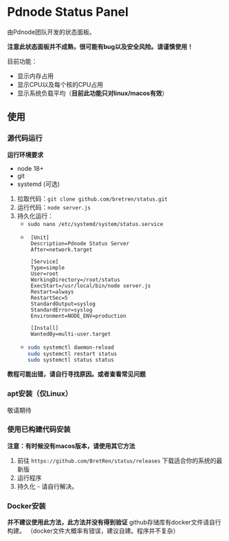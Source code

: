 # Pdnode Status Panel
由Pdnode团队开发的状态面板。

**注意此状态面板并不成熟，很可能有bug以及安全风险。请谨慎使用！**

目前功能：
- 显示内存占用
- 显示CPU以及每个核的CPU占用
- 显示系统负载平均（**目前此功能只对linux/macos有效**）

## 使用

### 源代码运行
**运行环境要求**
- node 18+
- git
- systemd (可选)

1. 拉取代码：`git clone github.com/bretren/status.git`
2. 运行代码：`node server.js`
3. 持久化运行：
   - `sudo nano /etc/systemd/system/status.service`
   - ```
      [Unit]
      Description=Pdnode Status Server
      After=network.target
      
      [Service]
      Type=simple
      User=root
      WorkingDirectory=/root/status
      ExecStart=/usr/local/bin/node server.js
      Restart=always
      RestartSec=5
      StandardOutput=syslog
      StandardError=syslog
      Environment=NODE_ENV=production
      
      [Install]
      WantedBy=multi-user.target
      ```
   - ```bash
     sudo systemctl daemon-reload
     sudo systemctl restart status
     sudo systemctl status status
      ```
**教程可能出错，请自行寻找原因。或者查看常见问题**

### apt安装（仅Linux）
敬请期待

### 使用已构建代码安装
**注意：有时候没有macos版本，请使用其它方法**
1. 前往 `https://github.com/BretRen/status/releases` 下载适合你的系统的最新版
2. 运行程序
3. 持久化 - 请自行解决。

### Docker安装
**并不建议使用此方法，此方法并没有得到验证**
github存储库有docker文件请自行构建。
（docker文件大概率有错误，建议自建。程序并不复杂）
